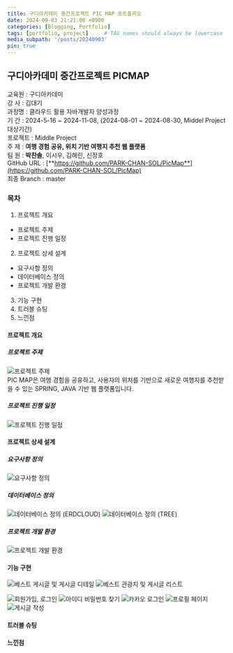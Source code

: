 ```yaml
---
title: 구디아카데미 중간프로젝트 PIC MAP 포트폴리오
date: 2024-09-03 21:21:00 +0900
categories: [Blogging, Portfolio]
tags: [portfolio, project]     # TAG names should always be lowercase
media_subpath: '/posts/20240903'
pin: true
---
```


## 구디아카데미 중간프로젝트 PICMAP

교육원 : 구디아카데미  
강 사 : 김대기  
과정명 : 클라우드 활용 자바개발자 양성과정  
기 간 : 2024-5-16 ~ 2024-11-08, (2024-08-01 ~ 2024-08-30, Middel Project 대상기간)  
프로젝트 : Middle Project  
주 제 : **여행 경험 공유, 위치 기반 여행지 추천 웹 플랫폼**  
팀 원 : **박찬솔**, 이시우, 김해린, 신정호  
GitHub URL : [**https://github.com/PARK-CHAN-SOL/PicMap**](https://github.com/PARK-CHAN-SOL/PicMap)  
최종 Branch : master  

### 목차

1. 프로젝트 개요  
 * 프로젝트 주제
 * 프로젝트 진행 일정
2. 프로젝트 상세 설계  
 * 요구사항 정의
 * 데이터베이스 정의
 * 프로젝트 개발 환경
3. 기능 구현
4. 트러블 슈팅
5. 느낀점

#### 프로젝트 개요

##### 프로젝트 주제
![프로젝트 주제][프로젝트 주제 이미지]  
PIC MAP은 여행 경험을 공유하고, 사용자의 위치를 기반으로 새로운 여행지를 추천받을 수 있는 SPRING, JAVA 기반 웹 플랫폼입니다.

##### 프로젝트 진행 일정
![프로젝트 진행 일정][프로젝트 진행 일정 이미지]

#### 프로젝트 상세 설계

##### 요구사항 정의
![요구사항 정의][요구사항 정의 이미지]

##### 데이터베이스 정의
![데이터베이스 정의 (ERDCLOUD)][데이터베이스 정의 이미지 (ERDCLOUD)]
![데이터베이스 정의 (TREE)][데이터베이스 정의 이미지 (TREE)]

##### 프로젝트 개발 환경
![프로젝트 개발 환경][프로젝트 개발 환경 이미지]

#### 기능 구현

![베스트 게시글 및 게시글 디테일][베스트 게시글 및 게시글 디테일 이미지]
![베스트 관광지 및 게시글 리스트][베스트 관광지 및 게시글 리스트 이미지]

![회원가입, 로그인][회원가입, 로그인 이미지]
![아이디 비밀번호 찾기][아이디 비밀번호 찾기 이미지]
![카카오 로그인][카카오 로그인 이미지]
![프로필 페이지][프로필 페이지 이미지]
![게시글 작성][게시글 작성 이미지]

#### 트러블 슈팅

#### 느낀점

[프로젝트 주제 이미지]: https://park-chan-sol.github.io/assets/img/PIC-MAP-프로젝트-주제.png
[프로젝트 진행 일정 이미지]: https://park-chan-sol.github.io/assets/img/PIC-MAP-프로젝트-진행-일정.png
[요구사항 정의 이미지]: https://park-chan-sol.github.io/assets/img/PIC-MAP-요구사항-정의.png
[데이터베이스 정의 이미지 (ERDCLOUD)]: https://park-chan-sol.github.io/assets/img/PIC-MAP-데이터베이스-정의-ERDCLOUD.png
[데이터베이스 정의 이미지 (TREE)]: https://park-chan-sol.github.io/assets/img/PIC-MAP-데이터베이스-정의-TREE.png
[프로젝트 개발 환경 이미지]: https://park-chan-sol.github.io/assets/img/프로젝트개발환경.png

[회원가입, 로그인 이미지]: https://park-chan-sol.github.io/assets/img/Join_Login.gif
[아이디 비밀번호 찾기 이미지]: https://park-chan-sol.github.io/assets/img/FindAccount.gif
[카카오 로그인 이미지]: https://park-chan-sol.github.io/assets/img/KakaoLogin.gif
[프로필 페이지 이미지]: https://park-chan-sol.github.io/assets/img/Profile.gif

[베스트 게시글 및 게시글 디테일 이미지]: https://park-chan-sol.github.io/assets/img/BestReview_TravelDetail.gif
[베스트 관광지 및 게시글 리스트 이미지]: https://park-chan-sol.github.io/assets/img/BestSpot_TravelList.gif
[게시글 작성 이미지]: https://park-chan-sol.github.io/assets/img/TravelWrite.gif